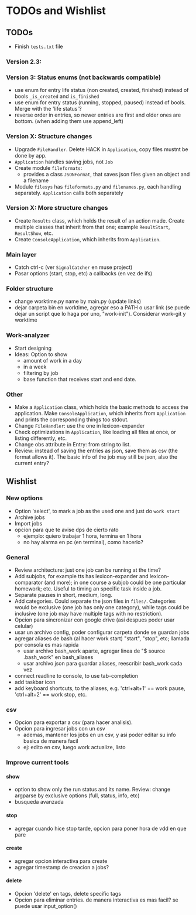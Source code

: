 # TODOs and Wishlist

## TODOs

* Finish `tests.txt` file

### Version 2.3:


### Version 3: Status enums (not backwards compatible)
* use enum for entry life status (non created, created, finished) instead of bools `_is_created` and `is_finished`
* use enum for entry status (running, stopped, paused) instead of bools. Merge with the 'life status'?
* reverse order in entries, so newer entries are first and older ones are bottom. (when adding them use append_left)


### Version X: Structure changes
* Upgrade `FileHandler`. Delete HACK in `Application`, copy files mustnt be done by app.
* `Application` handles saving jobs, not `Job`
* Create module `fileformats`:
  + provides a class `JSONFormat`, that saves json files given an object and a filename
* Module `filesys` has `fileformats.py` and `filenames.py`, each handling separately. `Application` calls both separately

### Version X: More structure changes
* Create `Results` class, which holds the result of an action made. Create multiple classes that inherit from that one; example `ResultStart`, `ResultShow`, etc.
* Create `ConsoleApplication`, which inherits from `Application`.

### Main layer
* Catch ctrl-c (ver `SignalCatcher` en muse project)
* Pasar options (start, stop, etc) a callbacks (en vez de ifs)


### Folder structure
* change worktime.py name by main.py (update links)
* dejar carpeta bin en worktime, agregar eso a PATH o usar link (se puede dejar un script que lo haga por uno, "work-init"). Considerar work-git y worktime

### Work-analyzer
* Start designing
* Ideas: Option to show
  + amount of work in a day
  + in a week
  + filtering by job
  + base function that receives start and end date.

### Other
* Make a `Application` class, which holds the basic methods to access the application. Make `ConsoleApplication`, which inherits from `Application` and prints the corresponding things too stdout.
* Change `FileHandler`: use the one in lexicon-expander
* Check optimizations in `Application`, like loading all files at once, or listing differently, etc.
* Change obs attribute in Entry: from string to list.
* Review: instead of saving the entries as json, save them as csv (the format allows it). The basic info of the job may still be json, also the current entry?


## Wishlist

### New options
* Option 'select', to mark a job as the used one and just do `work start`
* Archive jobs
* Import jobs
* opcion para que te avise dps de cierto rato
  + ejemplo: quiero trabajar 1 hora, termina en 1 hora
  + no hay alarma en pc (en terminal), como hacerlo?


### General
* Review architecture: just one job can be running at the time?
* Add subjobs, for example tts has lexicon-expander and lexicon-comparator (and more); in one course a subjob could be one particular homework; etc. Useful to timing an specific task inside a job.
* Separate pauses in short, medium, long.
* Add categories. Could separate the json files in `files/`. Categories would be exclusive (one job has only one category), while tags could be inclusive (one job may have multiple tags with no restriction).
* Opcion para sincronizar con google drive (asi despues poder usar celular)
* usar un archivo config, poder configurar carpeta donde se guardan jobs
* agregar aliases de bash (al hacer work start) "start", "stop", etc; llamada por consola es mas rapida
  + usar archivo bash_work aparte, agregar linea de "$ source .bash_work" en bash_aliases
  + usar archivo json para guardar aliases, reescribir bash_work cada vez
* connect readline to console, to use tab-completion
* add taskbar icon
* add keyboard shortcuts, to the aliases, e.g. 'ctrl+alt+1' == work pause, 'ctrl+alt+2' == work stop, etc.

### csv
* Opcion para exportar a csv (para hacer analisis).
* Opcion para ingresar jobs con un csv
  + ademas, mantener los jobs en un csv, y asi poder editar su info basica de manera facil
  + ej: edito en csv, luego work actualize, listo


### Improve current tools
#### show
* option to show only the run status and its name. Review: change argparse by exclusive options (full, status, info, etc)
* busqueda avanzada

#### stop
* agregar cuando hice stop tarde, opcion para poner hora de vdd en que pare

#### create
* agregar opcion interactiva para create
* agregar timestamp de creacion a jobs?

#### delete
* Opcion 'delete' en tags, delete specific tags
* Opcion para eliminar entries. de manera interactiva es mas facil? se puede usar input_option()
